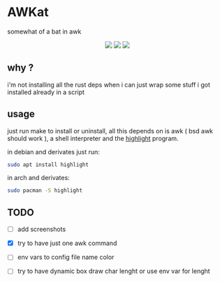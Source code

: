 # AWKat

somewhat of a bat in awk


<p align="center">
<a href="https://github.com/eylles/awkat" alt="GitHub"><img src="https://img.shields.io/badge/Github-2B3137?style=for-the-badge&logo=Github&logoColor=FFFFFF"></a>
<a href="https://gitlab.com/eylles/awkat" alt="GitLab"><img src="https://img.shields.io/badge/Gitlab-380D75?style=for-the-badge&logo=Gitlab"></a>
<a href="https://codeberg.org/eylles/awkat" alt="CodeBerg"><img src="https://img.shields.io/badge/Codeberg-2185D0?style=for-the-badge&logo=codeberg&logoColor=F2F8FC"></a>
</p>

## why ?

i'm not installing all the rust deps when i can just wrap some stuff i got installed already in a script


## usage

just run make to install or uninstall, all this depends on is awk ( bsd awk should work ), a shell interpreter and the [highlight](http://www.andre-simon.de/doku/highlight/highlight.php) program.

in debian and derivates just run:
```sh 
sudo apt install highlight
```

in arch and derivates:
```sh
sudo pacman -S highlight
```


## TODO

- [ ] add screenshots
- [x] try to have just one awk command
- [ ] env vars to config file name color
- [ ] try to have dynamic box draw char lenght or use env var for lenght

